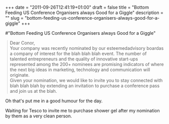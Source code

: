 +++
date = "2011-09-26T12:41:19+01:00"
draft = false
title = "Bottom Feeding US Conference Organisers always Good for a Giggle"
description = ""
slug = "bottom-feeding-us-conference-organisers-always-good-for-a-giggle"
+++

#"Bottom Feeding US Conference Organisers always Good for a Giggle"


 <blockquote class="gmail_quote" style="margin-top: 0px; margin-right: 0px; margin-bottom: 0px; margin-left: 0.8ex; border-left-width: 1px; border-left-color: rgb(204, 204, 204); border-left-style: solid; padding-left: 1ex;"> Dear Conor,<br />Your company was recently nominated by our esteemedadvisory boardas a company of interest for the blah blah blah event. The number of talented entrepreneurs and the quality of innovative start-ups represented among the 200+ nominees are promising indicators of where the next big ideas in marketing, technology and communication will originate.<br /> Given your nomination, we would like to invite you to stay connected with blah blah blah by extending an invitation to purchase a conference pass and join us at the blah.</blockquote><p /><div>Oh that&#39;s put me in a good humour for the day.</div> <p /><div>Waiting for Tesco to invite me to purchase shower gel after my nomination by them as a very clean person.</div>
 